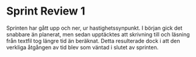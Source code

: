 Sprint Review 1
=========

Sprinten har gått upp och ner, ur hastighetssynpunkt. I början gick det snabbare än planerat, men sedan upptäcktes att skrivning till och läsning från textfil tog längre tid än beräknat. Detta resulterade dock i att den verkliga åtgången av tid blev som väntad i slutet av sprinten. 
